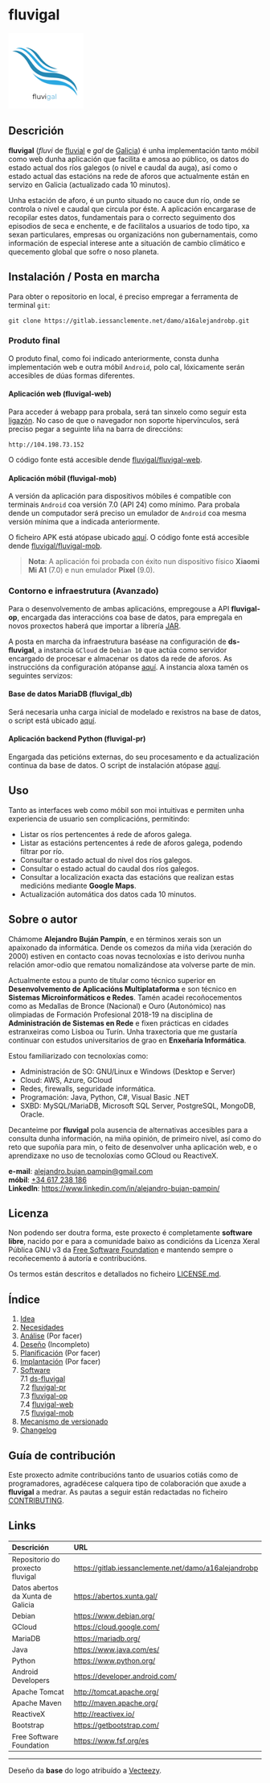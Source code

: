 # fluvigal

<img src="doc/img/0_logo.png" width="150" height="150"/>

## Descrición

__fluvigal__ (_fluvi_ de [fluvial](https://academia.gal/dicionario/-/termo/fluvial) e _gal_ de [Galicia](https://gl.wikipedia.org/wiki/Galicia)) é unha implementación tanto móbil como web dunha aplicación que facilita e amosa ao público, os datos do estado actual dos ríos galegos (o nivel e caudal da auga), así como o estado actual das estacións na rede de aforos que actualmente están en servizo en Galicia (actualizado cada 10 minutos).

Unha estación de aforo, é un punto situado no cauce dun río, onde se controla o nivel e caudal que circula por éste. A aplicación encargarase de recopilar estes datos, fundamentais para o correcto seguimento dos episodios de seca e enchente, e de facilitalos a usuarios de todo tipo, xa sexan particulares, empresas ou organizacións non gubernamentais, como información de especial interese ante a situación de cambio climático e quecemento global que sofre o noso planeta.

## Instalación / Posta en marcha

Para obter o repositorio en local, é preciso empregar a ferramenta de terminal `git`:

    git clone https://gitlab.iessanclemente.net/damo/a16alejandrobp.git

### Produto final

O produto final, como foi indicado anteriormente, consta dunha implementación web e outra móbil `Android`, polo cal, lóxicamente serán accesibles de dúas formas diferentes.

#### Aplicación web (fluvigal-web)

Para acceder á webapp para probala, será tan sinxelo como seguir esta [ligazón](http://104.198.73.152). No caso de que o navegador non soporte hipervínculos, será preciso pegar a seguinte liña na barra de direccións:

    http://104.198.73.152

O código fonte está accesible dende [fluvigal/fluvigal-web](fluvigal/fluvigal-web).

#### Aplicación móbil (fluvigal-mob)

A versión da aplicación para dispositivos móbiles é compatible con terminais `Android` coa versión 7.0 (API 24) como mínimo. Para probala dende un computador será preciso un emulador de `Android` coa mesma versión mínima que a indicada anteriormente. 

O ficheiro APK está atópase ubicado [aquí](https://drive.google.com/file/d/1i5h8uwO-dEwRAa7lrH5RvBenhQP2AnRA/view?usp=sharing). O código fonte está accesible dende [fluvigal/fluvigal-mob](fluvigal/fluvigal-mob).

> **Nota**: A aplicación foi probada con éxito nun dispositivo físico **Xiaomi Mi A1** (7.0) e nun emulador **Pixel** (9.0).

### Contorno e infraestrutura (Avanzado)

Para o desenvolvemento de ambas aplicacións, empregouse a API __fluvigal-op__, encargada das interaccións coa base de datos, para empregala en novos proxectos haberá que importar a librería [JAR](fluvigal/fluvigal-op).

A posta en marcha da infraestrutura baséase na configuración de __ds-fluvigal__, a instancia `GCloud` de `Debian 10` que actúa como servidor encargado de procesar e almacenar os datos da rede de aforos. As instruccións da configuración atópanse [aquí](fluvigal/ds-fluvigal). A instancia aloxa tamén os seguintes servizos:

#### Base de datos MariaDB (fluvigal_db)

Será necesaria unha carga inicial de modelado e rexistros na base de datos, o script está ubicado [aquí](fluvigal/ds-fluvigal/fluvigal_db.sql). 

#### Aplicación backend Python (fluvigal-pr)

Engargada das peticións externas, do seu procesamento e da actualización continua da base de datos. O script de instalación atópase [aquí](fluvigal/fluvigal-pr/fluvigal-pr-setup.sh).

## Uso

Tanto as interfaces web como móbil son moi intuitivas e permiten unha experiencia de usuario sen complicacións, permitindo:

+ Listar os ríos pertencentes á rede de aforos galega.
+ Listar as estacións pertencentes á rede de aforos galega, podendo filtrar por río.
+ Consultar o estado actual do nivel dos ríos galegos.
+ Consultar o estado actual do caudal dos ríos galegos.
+ Consultar a localización exacta das estacións que realizan estas medicións mediante __Google Maps__.
+ Actualización automática dos datos cada 10 minutos.

## Sobre o autor

Chámome __Alejandro Buján Pampín__, e en términos xerais son un apaixonado da informática. Dende os comezos da miña vida (xeración do 2000) estiven en contacto coas novas tecnoloxías e isto derivou nunha relación amor-odio que rematou nomalizándose ata volverse parte de min.

Actualmente estou a punto de titular como técnico superior en __Desenvolvemento de Aplicacións Multiplataforma__ e son técnico en __Sistemas Microinformáticos e Redes__. Tamén acadei recoñocementos como as Medallas de Bronce (Nacional) e Ouro (Autonómico) nas olimpiadas de Formación Profesional 2018-19 na disciplina de __Administración de Sistemas en Rede__ e fixen prácticas en cidades estranxeiras como Lisboa ou Turín. Unha traxectoria que me gustaría continuar con estudos universitarios de grao en __Enxeñaría Informática__.

Estou familiarizado con tecnoloxías como:  
+ Administración de SO: GNU/Linux e Windows (Desktop e Server)
+ Cloud: AWS, Azure, GCloud
+ Redes, firewalls, seguridade informática.
+ Programación: Java, Python, C#, Visual Basic .NET
+ SXBD: MySQL/MariaDB, Microsoft SQL Server, PostgreSQL, MongoDB, Oracle.

Decanteime por __fluvigal__ pola ausencia de alternativas accesibles para a consulta dunha información, na miña opinión, de primeiro nivel, así como do reto que supoñía para min, o feito de desenvolver unha aplicación web, e o aprendizaxe no uso de tecnoloxías como GCloud ou ReactiveX.

__e-mail__: <alejandro.bujan.pampin@gmail.com>  
__móbil__: [+34 617 238 186](tel:+34617238186)  
__LinkedIn__: <https://www.linkedin.com/in/alejandro-bujan-pampin/>


## Licenza

Non podendo ser doutra forma, este proxecto é completamente **software libre**, nacido por e para a comunidade baixo as condicións da Licenza Xeral Pública GNU v3 da [Free Software Foundation](https://www.fsf.org/es) e mantendo sempre o recoñecemento á autoría e contribucións. 

Os termos están descritos e detallados no ficheiro [LICENSE.md](LICENSE.md).

## Índice

1. [Idea](doc/1_idea.md) 
2. [Necesidades](doc/2_necesidades.md) 
3. [Análise](doc/templates/3_analise.md) (Por facer)
4. [Deseño](doc/4_deseno.md) (Incompleto)
5. [Planificación](doc/templates/5_planificacion.md) (Por facer)
6. [Implantación](doc/templates/6_implantacion.md) (Por facer)
7. [Software](fluvigal/)  
    7.1 [ds-fluvigal](fluvigal/ds-fluvigal/)  
    7.2 [fluvigal-pr](fluvigal/fluvigal-pr/)  
    7.3 [fluvigal-op](fluvigal/fluvigal-op/)  
    7.4 [fluvigal-web](fluvigal/fluvigal-web/)  
    7.5 [fluvigal-mob](fluvigal/fluvigal-mob/)    
8. [Mecanismo de versionado](doc/versionado.md)
9. [Changelog](CHANGELOG.md)

## Guía de contribución

Este proxecto admite contribucións tanto de usuarios cotiás como de programadores, agradécese calquera tipo de colaboración que axude a __fluvigal__ a medrar. As pautas a seguir están redactadas no ficheiro [CONTRIBUTING](CONTRIBUTING.md).

## Links

| Descrición                          | URL
|:-                                   |:-
| Repositorio do proxecto fluvigal    | https://gitlab.iessanclemente.net/damo/a16alejandrobp
| Datos abertos da Xunta de Galicia   | https://abertos.xunta.gal/
| Debian                              | https://www.debian.org/
| GCloud                              | https://cloud.google.com/
| MariaDB                             | https://mariadb.org/
| Java                                | https://www.java.com/es/
| Python                              | https://www.python.org/
| Android Developers                  | https://developer.android.com/
| Apache Tomcat                       | http://tomcat.apache.org/
| Apache Maven                        | http://maven.apache.org/
| ReactiveX                           | http://reactivex.io/
| Bootstrap                           | https://getbootstrap.com/
| Free Software Foundation            | https://www.fsf.org/es

***

Deseño da __base__ do logo atribuído a [Vecteezy](https://www.vecteezy.com/vector-art/595494-wave-water-logo-beach-vector).
